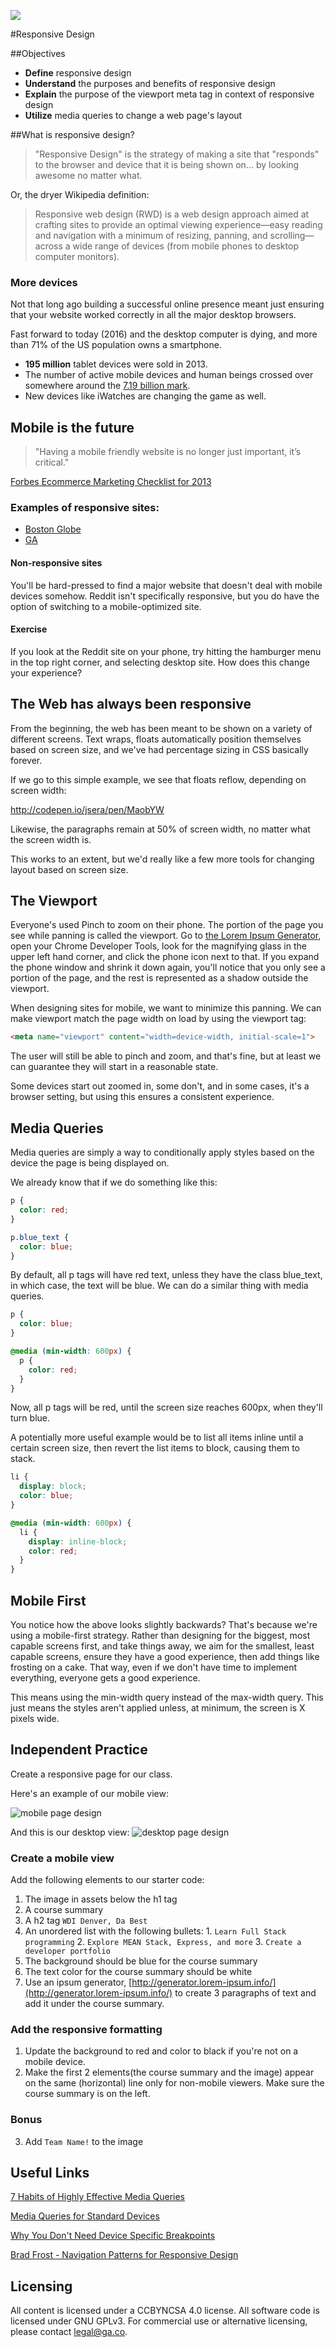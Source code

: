 ![](https://ga-dash.s3.amazonaws.com/production/assets/logo-9f88ae6c9c3871690e33280fcf557f33.png)

<!--1:30 5 minutes -->

#Responsive Design

<!--Hook: Raise your hand if you've ever opened a webpage on your phone, and it looks ugly?  Buttons all over the place, text falling off the screen?  You are not alone.  The purpose of Responsive Design is to solve this problem, so whether you are looking at one of your projects on a laptop, desktop, tablet, or smartphone, it is always readable and user-friendly. -->

##Objectives

* **Define** responsive design
* **Understand** the purposes and benefits of responsive design
* **Explain** the purpose of the viewport meta tag in context of responsive design
* **Utilize** media queries to change a web page's layout

<!--1:35 5 minutes -->

##What is responsive design?

> "Responsive Design" is the strategy of making a site that "responds" to the browser and device that it is being shown on... by looking awesome no matter what.

Or, the dryer Wikipedia definition:

> Responsive web design (RWD) is a web design approach aimed at crafting sites to provide an optimal viewing experience—easy reading and navigation with a minimum of resizing, panning, and scrolling—across a wide range of devices (from mobile phones to desktop computer monitors).

### More devices

Not that long ago building a successful online presence meant just ensuring that your website worked correctly in all the major desktop browsers. 

Fast forward to today (2016) and the desktop computer is dying, and more than 71% of the US population owns a smartphone.

* **195 million** tablet devices were sold in 2013.
* The number of active mobile devices and human beings crossed over somewhere around the [7.19 billion mark](http://www.independent.co.uk/life-style/gadgets-and-tech/news/there-are-officially-more-mobile-devices-than-people-in-the-world-9780518.html).
* New devices like iWatches are changing the game as well.

<!--1:40 10 minutes -->

## Mobile is the future

> "Having a mobile friendly website is no longer just important, it’s critical." 

[Forbes Ecommerce Marketing Checklist for 2013](http://www.forbes.com/sites/brentgleeson/2013/03/14/ecommerce-marketing-checklist-for-2013/)


### Examples of responsive sites:

<!--Show these, shrink screen to demo responsiveness -->

- [Boston Globe](http://www.bostonglobe.com/)  
- [GA](https://generalassemb.ly/)

#### Non-responsive sites

You'll be hard-pressed to find a major website that doesn't deal with mobile devices somehow. Reddit isn't specifically responsive, but you do have the option of switching to a mobile-optimized site.

#### Exercise

If you look at the Reddit site on your phone, try hitting the hamburger menu in the top right corner, and selecting desktop site. How does this change your experience?

<!-- CFU: Think-pair-share -->

<!--1:50 5 minutes -->

## The Web has always been responsive

From the beginning, the web has been meant to be shown on a variety of different screens. Text wraps, floats automatically position themselves based on screen size, and we've had percentage sizing in CSS basically forever.

If we go to this simple example, we see that floats reflow, depending on screen width:

http://codepen.io/jsera/pen/MaobYW

Likewise, the paragraphs remain at 50% of screen width, no matter what the screen width is.

This works to an extent, but we'd really like a few more tools for changing layout based on screen size.

<!--1:55 5 minutes -->

## The Viewport

Everyone's used Pinch to zoom on their phone. The portion of the page you see while panning is called the viewport. Go to [the Lorem Ipsum Generator](http://www.lipsum.com), open your Chrome Developer Tools,
look for the magnifying glass in the upper left hand corner, and click the phone icon next to that. If you expand the phone window and shrink it down again, you'll notice that you only see a portion of the
page, and the rest is represented as a shadow outside the viewport.

When designing sites for mobile, we want to minimize this panning. We can make viewport match the page width on load by using the viewport tag:

```html
<meta name="viewport" content="width=device-width, initial-scale=1">
```

The user will still be able to pinch and zoom, and that's fine, but at least we can guarantee they will start in a reasonable state.

Some devices start out zoomed in, some don't, and in some cases, it's a browser setting, but using this ensures a consistent experience.

<!--2:00 5 minutes -->

## Media Queries

Media queries are simply a way to conditionally apply styles based on the device the page is being displayed on.

We already know that if we do something like this:

```css
p {
  color: red;
}

p.blue_text {
  color: blue;
}
```

By default, all p tags will have red text, unless they have the class blue_text, in which case, the text will be blue. We can do a similar thing with media queries.

```css
p {
  color: blue;
}

@media (min-width: 600px) {
  p {
    color: red;
  }
}
```

Now, all p tags will be red, until the screen size reaches 600px, when they'll turn blue.

A potentially more useful example would be to list all items inline until a certain screen size, then revert the list items to block, causing them to stack.

```css
li {
  display: block;
  color: blue;
}

@media (min-width: 600px) {
  li {
    display: inline-block;
    color: red;
  }
}
```

## Mobile First

You notice how the above looks slightly backwards? That's because we're using a mobile-first strategy. Rather than designing for the biggest, most capable screens first,
and take things away, we aim for the smallest, least capable screens, ensure they have a good experience, then add things like frosting on a cake. That way, even if we don't
have time to implement everything, everyone gets a good experience.

This means using the min-width query instead of the max-width query. This just means the styles aren't applied unless, at minimum, the screen is X pixels wide.

<!--2:35 30-40 minutes -->

## Independent Practice

Create a responsive page for our class.

Here's an example of our mobile view:

<!-- Replace with our class -->

![mobile page design](https://github.com/den-wdi-1/css-responsive-design-and-flexbox/blob/master/images/mobile_view.png)

And this is our desktop view:
![desktop page design](https://github.com/den-wdi-1/css-responsive-design-and-flexbox/blob/master/images/desktop_view.png) 

### Create a mobile view
Add the following elements to our starter code:

1. The image in assets below the h1 tag
2. A course summary 
  1. A h2 tag ``WDI Denver, Da Best``
  2. An unordered list with the following bullets:
    1. ``Learn Full Stack programming``
    2. ``Explore MEAN Stack, Express, and more``
    3. ``Create a developer portfolio``
  3. The background should be blue for the course summary 
  4. The text color for the course summary should be white
3. Use an ipsum generator, [http://generator.lorem-ipsum.info/](http://generator.lorem-ipsum.info/)
to create 3 paragraphs of text and add it under the course summary.

### Add the responsive formatting

1. Update the background to red and color to black if you're not on a mobile device.
2. Make the first 2 elements(the course summary and the image) appear on the same 
(horizontal) line only for non-mobile viewers. Make sure the course summary is on the left. 

### Bonus

<!--Fix this -->
3. Add ``Team Name!`` to the image

## Useful Links

[7 Habits of Highly Effective Media Queries](http://bradfrost.com/blog/post/7-habits-of-highly-effective-media-queries/)

[Media Queries for Standard Devices](https://css-tricks.com/snippets/css/media-queries-for-standard-devices/)

[Why You Don't Need Device Specific Breakpoints](https://responsivedesign.is/articles/why-you-dont-need-device-specific-breakpoints)

[Brad Frost - Navigation Patterns for Responsive Design](http://bradfrost.com/blog/web/complex-navigation-patterns-for-responsive-design/)


## Licensing
All content is licensed under a CC­BY­NC­SA 4.0 license.
All software code is licensed under GNU GPLv3. For commercial use or alternative licensing, please contact legal@ga.co.

